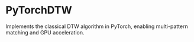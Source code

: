 # PyTorchDTW
Implements the classical DTW algorithm in PyTorch, enabling multi-pattern matching and GPU acceleration.
